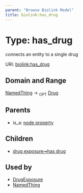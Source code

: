 ```yaml
---
parent: "Browse Biolink Model"
title: biolink:has_drug
---
```


# Type: has_drug


connects an entity to a single drug

URI: [biolink:has_drug](https://w3id.org/biolink/vocab/has_drug)



## Domain and Range

[NamedThing](NamedThing.md) ->  <sub>OPT</sub> [Drug](Drug.md)

## Parents

 *  is_a: [node property](node_property.md)

## Children

 *  [drug exposure➞has drug](drug_exposure_has_drug.md)

## Used by

 * [DrugExposure](DrugExposure.md)
 * [NamedThing](NamedThing.md)

